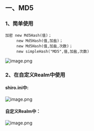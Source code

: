 ## 一、MD5
### 1、简单使用
	加密 new Md5Hash(值)；
         new Md5Hash(值,加盐)；
         new Md5Hash(值,加盐,次数)；
	     new simpleHash("MD5",值,加盐,次数)
![image.png](https://i.loli.net/2019/11/20/IQnpzLE52XyaOWF.png)  

### 2、在自定义Realm中使用
#### shiro.ini中:
![image.png](1)
#### 自定义Realm中：
![image.png](https://i.loli.net/2019/11/20/FGJXLRg9QPIz7Ye.png)